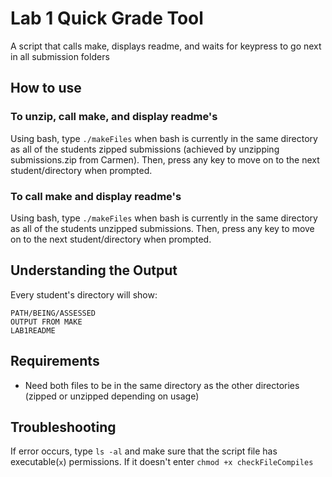 # Lab 1 Quick Grade Tool

A script that calls make, displays readme, and waits for keypress to go next in all submission folders

## How to use

### To unzip, call make, and display readme's
Using bash, type ````./makeFiles```` when bash is currently in the same directory as all of the students zipped submissions (achieved by unzipping submissions.zip from Carmen). Then, press any key to move on to the next student/directory when prompted.

### To call make and display readme's
Using bash, type ````./makeFiles```` when bash is currently in the same directory as all of the students unzipped submissions.  Then, press any key to move on to the next student/directory when prompted.

## Understanding the Output

Every student's directory will show:
```
PATH/BEING/ASSESSED
OUTPUT FROM MAKE
LAB1README
```

## Requirements
* Need both files to be in the same directory as the other directories (zipped or unzipped depending on usage)

## Troubleshooting
If error occurs, type ````ls -al```` and make sure that the script file has executable(````x````) permissions. If it doesn't enter ````chmod +x checkFileCompiles````
